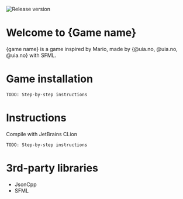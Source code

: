 

![Release version](https://img.shields.io/badge/release-v0.0.1-green.svg)

# Welcome to {Game name}
{game name} is a game inspired by Mario, made by {@uia.no, @uia.no, @uia.no} with SFML.

# Game installation

```
TODO: Step-by-step instructions
```


# Instructions
Compile with JetBrains CLion

```
TODO: Step-by-step instructions
```

# 3rd-party libraries
* JsonCpp
* SFML


